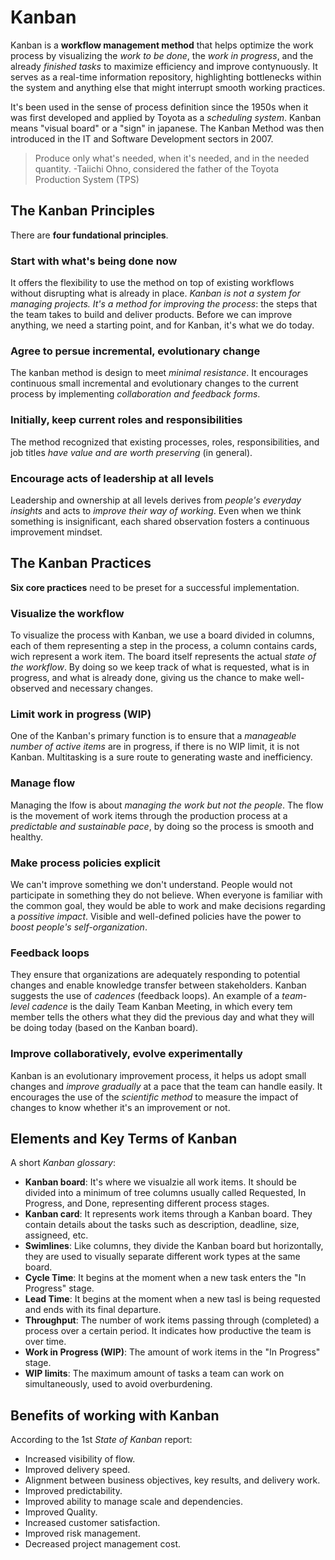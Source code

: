 # Kanban

Kanban is a **workflow management method** that helps optimize the work process by visualizing the *work to be done*, the *work in progress*, and the already *finished tasks* to maximize efficiency and improve contynuously. It serves as a real-time information repository, highlighting bottlenecks within the system and anything else that might interrupt smooth working practices.

It's been used in the sense of process definition since the 1950s when it was first developed and applied by Toyota as a *scheduling system*. Kanban means "visual board" or a "sign" in japanese. The Kanban Method was then introduced in the IT and Software Development sectors in 2007.

>Produce only what's needed, when it's needed, and in the needed quantity. -Taiichi Ohno, considered the father of the Toyota Production System (TPS)

## The Kanban Principles

There are **four fundational principles**.

### Start with what's being done now

It offers the flexibility to use the method on top of existing workflows without disrupting what is already in place. *Kanban is not a system for managing projects. It's a method for improving the process*: the steps that the team takes to build and deliver products. Before we can improve anything, we need a starting point, and for Kanban, it's what we do today.

### Agree to persue incremental, evolutionary change

The kanban method is design to meet *minimal resistance*. It encourages continuous small incremental and evolutionary changes to the current process by implementing *collaboration and feedback forms*.

### Initially, keep current roles and responsibilities

The method recognized that existing processes, roles, responsibilities, and job titles *have value and are worth preserving* (in general).

### Encourage acts of leadership at all levels

Leadership and ownership at all levels derives from *people's everyday insights* and acts to *improve their way of working*. Even when we think something is insignificant, each shared observation fosters a continuous improvement mindset.

## The Kanban Practices

**Six core practices** need to be preset for a successful implementation.

### Visualize the workflow

To visualize the process with Kanban, we use a board divided in columns, each of them representing a step in the process, a column contains cards, wich represent a work item. The board itself represents the actual *state of the workflow*. By doing so we keep track of what is requested, what is in progress, and what is already done, giving us the chance to make well-observed and necessary changes.

### Limit work in progress (WIP)

One of the Kanban's primary function is to ensure that a *manageable number of active items* are in progress, if there is no WIP limit, it is not Kanban. Multitasking is a sure route to generating waste and inefficiency.

### Manage flow

Managing the lfow is about *managing the work but not the people*. The flow is the movement of work items through the production process at a *predictable and sustainable pace*, by doing so the process is smooth and healthy.

### Make process policies explicit

We can't improve something we don't understand. People would not participate in something they do not believe. When everyone is familiar with the common goal, they would be able to work and make decisions regarding a *possitive impact*. Visible and well-defined policies have the power to *boost people's self-organization*.

### Feedback loops

They ensure that organizations are adequately responding to potential changes and enable knowledge transfer between stakeholders. Kanban suggests the use of *cadences* (feedback loops). An example of a *team-level cadence* is the daily Team Kanban Meeting, in which every tem member tells the others what they did the previous day and what they will be doing today (based on the Kanban board).

### Improve collaboratively, evolve experimentally

Kanban is an evolutionary improvement process, it helps us adopt small changes and *improve gradually* at a pace that the team can handle easily. It encourages the use of the *scientific method* to measure the impact of changes to know whether it's an improvement or not.

## Elements and Key Terms of Kanban

A short *Kanban glossary*:

- **Kanban board**: It's where we visualzie all work items. It should be divided into a minimum of tree columns usually called Requested, In Progress, and Done, representing different process stages.
- **Kanban card**: It represents work items through a Kanban board. They contain details about the tasks such as description, deadline, size, assigneed, etc.
- **Swimlines**: Like columns, they divide the Kanban board but horizontally, they are used to visually separate different work types at the same board.
- **Cycle Time**: It begins at the moment when a new task enters the "In Progress" stage.
- **Lead Time**: It begins at the moment when a new tasl is being requested and ends with its final departure.
- **Throughput**: The number of work items passing through (completed) a process over a certain period. It indicates how productive the team is over time.
- **Work in Progress (WIP)**: The amount of work items in the "In Progress" stage.
- **WIP limits**: The maximum amount of tasks a team can work on simultaneously, used to avoid overburdening.

## Benefits of working with Kanban

According to the 1st *State of Kanban* report:

- Increased visibility of flow.
- Improved delivery speed.
- Alignment between business objectives, key results, and delivery work.
- Improved predictability.
- Improved ability to manage scale and dependencies.
- Improved Quality.
- Increased customer satisfaction.
- Improved risk management.
- Decreased project management cost.

<!-- https://kanbanize.com/kanban-resources/getting-started/what-is-kanban -->
<!-- https://www.digite.com/kanban/what-is-kanban/ -->
<!-- https://www.agilealliance.org/glossary/kanban/ -->
